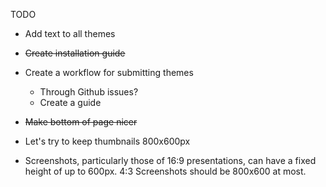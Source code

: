 TODO

- Add text to all themes
- ~~Create installation guide~~
- Create a workflow for submitting themes
  - Through Github issues?
  - Create a guide

- ~~Make bottom of page nicer~~



- Let's try to keep thumbnails 800x600px
- Screenshots, particularly those of 16:9 presentations, can have a fixed height of up to 600px. 4:3 Screenshots should be 800x600 at most.

